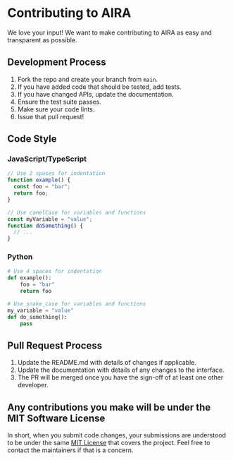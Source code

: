 # Contributing to AIRA

We love your input! We want to make contributing to AIRA as easy and transparent as possible.

## Development Process

1. Fork the repo and create your branch from `main`.
2. If you have added code that should be tested, add tests.
3. If you have changed APIs, update the documentation.
4. Ensure the test suite passes.
5. Make sure your code lints.
6. Issue that pull request!

## Code Style

### JavaScript/TypeScript
```javascript
// Use 2 spaces for indentation
function example() {
  const foo = "bar";
  return foo;
}

// Use camelCase for variables and functions
const myVariable = "value";
function doSomething() {
  // ...
}
```

### Python
```python
# Use 4 spaces for indentation
def example():
    foo = "bar"
    return foo

# Use snake_case for variables and functions
my_variable = "value"
def do_something():
    pass
```

## Pull Request Process

1. Update the README.md with details of changes if applicable.
2. Update the documentation with details of any changes to the interface.
3. The PR will be merged once you have the sign-off of at least one other developer.

## Any contributions you make will be under the MIT Software License
In short, when you submit code changes, your submissions are understood to be under the same [MIT License](LICENSE) that covers the project. Feel free to contact the maintainers if that is a concern.
